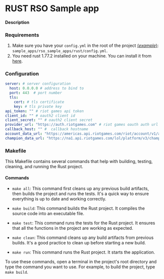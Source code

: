 # RUST RSO Sample app

#### Description

### Requirements
1. Make sure you have your `config.yml` in the root of the project [(_example_)](config/config.yml): `sample_apps/rso_sample_apps/rust/config.yml`.
1. You need rust 1.77.2 installed on your machine. You can install it from [here](https://www.rust-lang.org/tools/install).

### Configuration

```yaml
server: # server configuration
  host: 0.0.0.0 # address to bind to
  port: 443  # port number
  tls:
    cert: # tls certificate
    key: # tls private key
api_token: "" # riot games api token
client_id: "" # oauth2 client id
client_secret: "" # oauth2 client secret
provider_url: "https://auth.riotgames.com" # riot games oauth auth url
callback_host: "" #  callback hostname
account_data_url: "https://americas.api.riotgames.com/riot/account/v1/accounts/me" # riot games api account data url
champion_data_url: "https://na1.api.riotgames.com/lol/platform/v3/champion-rotations" # riot games api champion data url
```

### Makefile

This Makefile contains several commands that help with building, testing, cleaning, and running the Rust project.

#### Commands

- `make all`: This command first cleans up any previous build artifacts, then builds the project and runs the tests. It's a quick way to ensure everything is up to date and working correctly.

- `make build`: This command builds the Rust project. It compiles the source code into an executable file.

- `make test`: This command runs the tests for the Rust project. It ensures that all the functions in the project are working as expected.

- `make clean`: This command cleans up any build artifacts from previous builds. It's a good practice to clean up before starting a new build.

- `make run`: This command runs the Rust project. It starts the application.

To use these commands, open a terminal in the project's root directory and type the command you want to use. For example, to build the project, type `make build`.